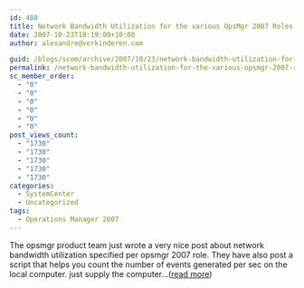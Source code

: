 ```yaml
---
id: 480
title: Network Bandwidth Utilization for the various OpsMgr 2007 Roles
date: 2007-10-23T18:19:00+10:00
author: alexandre@verkinderen.com

guid: /blogs/scom/archive/2007/10/23/network-bandwidth-utilization-for-the-various-opsmgr-2007-roles.aspx
permalink: /network-bandwidth-utilization-for-the-various-opsmgr-2007-roles/
sc_member_order:
  - "0"
  - "0"
  - "0"
  - "0"
  - "0"
  - "0"
post_views_count:
  - "1730"
  - "1730"
  - "1730"
  - "1730"
  - "1730"
categories:
  - SystemCenter
  - Uncategorized
tags:
  - Operations Manager 2007
---
```

The opsmgr product team just wrote a very nice post about network bandwidth utilization specified per opsmgr 2007 role. They have also post a script that helps you count the number of events generated per sec on the local computer. just supply the computer&#8230;([read more](http://trycatch.be/blogs/scug/archive/2007/10/23/network-bandwidth-utilization-for-the-various-opsmgr-2007-roles.aspx))<img src="http://trycatch.be/aggbug.aspx?PostID=233" width="1" height="1" />
